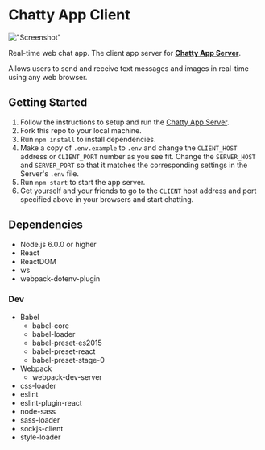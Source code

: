 # Chatty App Client

!["Screenshot"](https://github.com/mstop4/chatty-client/blob/master/doc/chatty_screen.png)

Real-time web chat app. The client app server for **[Chatty App Server](https://github.com/mstop4/chatty-server)**.

Allows users to send and receive text messages and images in real-time using any web browser.

## Getting Started

1. Follow the instructions to setup and run the [Chatty App Server](https://github.com/mstop4/chatty-server).
2. Fork this repo to your local machine.
3. Run `npm install` to install dependencies.
4. Make a copy of  `.env.example` to `.env` and change the `CLIENT_HOST` address or `CLIENT_PORT` number as you see fit. Change the `SERVER_HOST` and `SERVER_PORT` so that it matches the corresponding settings in the Server's `.env` file.
4. Run `npm start` to start the app server.
5. Get yourself and your friends to go to the `CLIENT` host address and port specified above in your browsers and start chatting.

## Dependencies

* Node.js 6.0.0 or higher
* React
* ReactDOM
* ws
* webpack-dotenv-plugin

### Dev

* Babel
  * babel-core
  * babel-loader
  * babel-preset-es2015
  * babel-preset-react
  * babel-preset-stage-0
* Webpack
  * webpack-dev-server
* css-loader
* eslint
* eslint-plugin-react
* node-sass
* sass-loader
* sockjs-client
* style-loader

